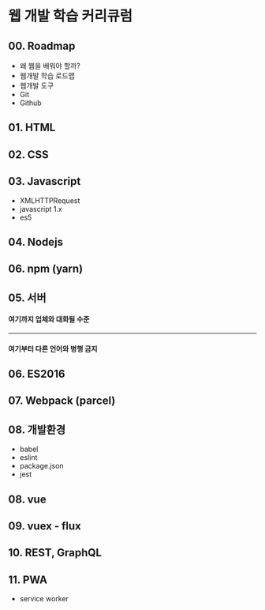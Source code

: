 # 웹 개발 학습 커리큐럼

## 00. Roadmap
  - 왜 웹을 배워야 할까?
  - 웹개발 학습 로드맵
  - 웹개발 도구
  - Git
  - Github

## 01. HTML

## 02. CSS

## 03. Javascript
  - XMLHTTPRequest
  - javascript 1.x
  - es5

## 04. Nodejs

## 06. npm (yarn)

## 05. 서버

#### 여기까지 업체와 대화될 수준
---
#### 여기부터 다른 언어와 병행 금지

## 06. ES2016

## 07. Webpack (parcel)

## 08. 개발환경
  - babel
  - eslint
  - package.json
  - jest

## 08. vue

## 09. vuex - flux

## 10. REST, GraphQL

## 11. PWA
  - service worker
